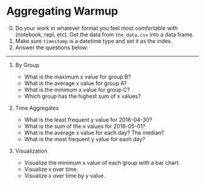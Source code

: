 # Aggregating Warmup

0. Do your work in whatever format you feel most comfortable with (notebook, repl, etc). Get the data from `the_data.csv` into a data frame.
1. Make sure `timestamp` is a datetime type and set it as the index.
1. Answer the questions below:

---

1. By Group

    - What is the maximum x value for group B?
    - What is the average x value for group A?
    - What is the minimum x value for group C?
    - Which group has the highest sum of x values?

1. Time Aggregates

    - What is the least frequent y value for 2018-04-30?
    - What is the sum of the x values for 2018-05-01?
    - What is the average x value for each day? The median?
    - What is the most frequent y value for each day?

1. Visualization

    - Visualize the minimum x value of each group with a bar chart.
    - Visualize x over time.
    - Visualize x over time by y value.